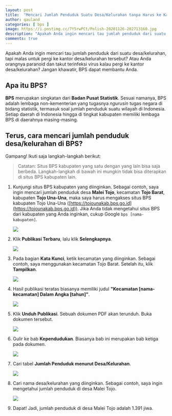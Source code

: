 ```yaml
---
layout: post
title:  "Mencari Jumlah Penduduk Suatu Desa/Kelurahan tanpa Harus ke Kantor Desa/Lurah"
author: qauland
categories: [ bps ]
image: https://i.postimg.cc/7Y5rwPCt/Polish-20201126-202713160.jpg
description: "Apakah Anda ingin mencari tau jumlah penduduk dari suatu desa/kelurahan?"
comments: true
---
```


Apakah Anda ingin mencari tau jumlah penduduk dari suatu desa/kelurahan, tapi malas untuk pergi ke kantor desa/kelurahan tersebut? Atau Anda orangnya paranoid dan takut terinfeksi virus kalau pergi ke kantor desa/kelurahan? Jangan khawatir, BPS dapat membantu Anda.

## Apa itu BPS?

**BPS** merupakan singkatan dari **Badan Pusat Statistik**. Sesuai namanya, BPS adalah lembaga non-kementerian yang tugasnya *ngurusin* tugas negara di bidang statistik, termasuk soal jumlah penduduk suatu wilayah di Indonesia. Setiap daerah di Indonesia hingga di tingkat kabupaten memiliki lembaga BPS di daerahnya masing-masing.

## Terus, cara mencari jumlah penduduk desa/kelurahan di BPS?

Gampang! Ikuti saja langkah-langkah berikut:

> Catatan: Situs BPS kabupaten yang satu dengan yang lain bisa saja berbeda. Langkah-langkah di bawah ini mungkin tidak bisa diterapkan di situs BPS kabupaten lain.

1. Kunjungi situs BPS kabupaten yang diinginkan. Sebagai contoh, saya ingin mencari jumlah penduduk desa **Malei Tojo**, kecamatan **Tojo Barat**, kabupaten **Tojo Una-Una**, maka saya harus mengakses situs BPS kabupaten Tojo Una-Una ([https://tojounakab.bps.go.id](https://tojounakab.bps.go.id)). Jika Anda tidak mengetahui situs BPS dari kabupaten yang Anda inginkan, cukup Google `bps [nama-kabupaten]`.
   
   ![](https://i.postimg.cc/Ss11v8GS/Polish-20201126-203232035.jpg)
   
2. Klik **Publikasi Terbaru**, lalu klik **Selengkapnya**.

   ![](https://i.postimg.cc/PfcFbWxK/Polish-20201126-203258043.png)

3. Pada bagian **Kata Kunci**, ketik kecamatan yang diinginkan. Sebagai contoh, saya menggunakan kecamatan Tojo Barat. Setelah itu, klik **Tampilkan**.

   ![](https://i.postimg.cc/pd20VkGV/Polish-20201126-203321399.png)

4. Hasil publikasi teratas biasanya memiliki judul **"Kecamatan [nama-kecamatan] Dalam Angka [tahun]"**.

   ![](https://i.postimg.cc/5yFgKr0g/Polish-20201126-203359786.png)

5. Klik **Unduh Publikasi**. Sebuah dokumen PDF akan terunduh. Buka dokumen tersebut.

   ![](https://i.postimg.cc/DfJKKy4j/Polish-20201126-203423911.png)

6. Gulir ke bab **Kependudukan**. Biasanya bab ini merupakan bab ketiga pada dokumen.

   ![](https://i.postimg.cc/Wb0LhWn0/Polish-20201126-203441314.png)

7. Cari tabel **Jumlah Penduduk menurut Desa/Kelurahan**.

   ![](https://i.postimg.cc/MKS3rW7j/Polish-20201126-203457676.png)

8. Cari nama desa/kelurahan yang diinginkan. Sebagai contoh, saya ingin mengetahui jumlah penduduk di desa Malei Tojo.

   ![](https://i.postimg.cc/mgZXB86L/Polish-20201126-203520874.png)

9. Dapat! Jadi, jumlah penduduk di desa Malei Tojo adalah 1.391 jiwa.
